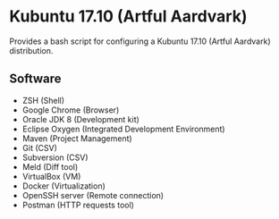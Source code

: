 # Kubuntu 17.10 (Artful Aardvark)

Provides a bash script for configuring a Kubuntu 17.10 (Artful Aardvark) distribution.


## Software
 * ZSH (Shell)
 * Google Chrome (Browser)
 * Oracle JDK 8 (Development kit)
 * Eclipse Oxygen (Integrated Development Environment)
 * Maven (Project Management)
 * Git (CSV)
 * Subversion (CSV)
 * Meld (Diff tool)
 * VirtualBox (VM)
 * Docker (Virtualization)
 * OpenSSH server (Remote connection)
 * Postman (HTTP requests tool)
